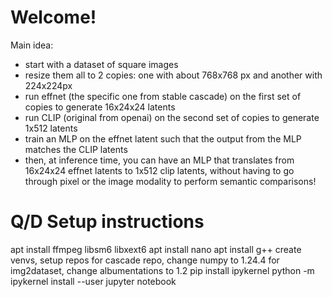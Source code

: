 # Welcome!

Main idea: 

- start with a dataset of square images
- resize them all to 2 copies: one with about 768x768 px and another with 224x224px
- run effnet (the specific one from stable cascade) on the first set of copies to generate 16x24x24 latents
- run CLIP (original from openai) on the second set of copies to generate 1x512 latents
- train an MLP on the effnet latent such that the output from the MLP matches the CLIP latents
- then, at inference time, you can have an MLP that translates from 16x24x24 effnet latents to 1x512 clip latents, without having to go through pixel or the image modality to perform semantic comparisons!

# Q/D Setup instructions

apt install ffmpeg libsm6 libxext6
apt install nano
apt install g++
create venvs, setup repos
for cascade repo, change numpy to 1.24.4
for img2dataset, change albumentations to 1.2
pip install ipykernel
python -m ipykernel install --user
jupyter notebook
